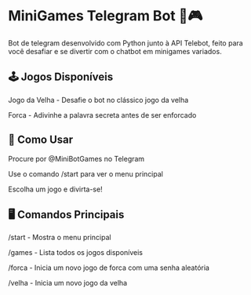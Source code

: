 # MiniGames Telegram Bot 🤖🎮
Bot de telegram desenvolvido com Python junto à API Telebot, feito para você desafiar e se divertir com o chatbot em minigames variados.

## 🕹️ Jogos Disponíveis
Jogo da Velha - Desafie o bot no clássico jogo da velha

Forca - Adivinhe a palavra secreta antes de ser enforcado

## 🚀 Como Usar
Procure por @MiniBotGames no Telegram

Use o comando /start para ver o menu principal

Escolha um jogo e divirta-se!

## 🖥️ Comandos Principais
/start - Mostra o menu principal

/games - Lista todos os jogos disponíveis

/forca - Inicia um novo jogo de forca com uma senha aleatória

/velha - Inicia um novo jogo da velha

